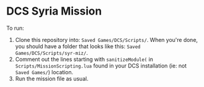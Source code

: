 # DCS Syria Mission
To run:
1) Clone this repository into: `Saved Games/DCS/Scripts/`.
When you're done, you should have a folder that looks like this: `Saved Games/DCS/Scripts/syr-miz/`.
2) Comment out the lines starting with `sanitizeModule(` in `Scripts/MissionScripting.lua`
found in your DCS installation (ie: not `Saved Games/`) location.
3) Run the mission file as usual.

